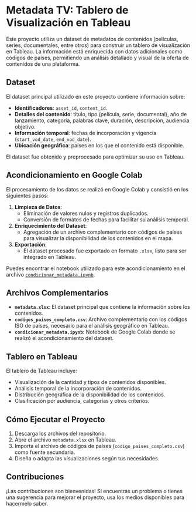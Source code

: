 # **Metadata TV: Tablero de Visualización en Tableau**

Este proyecto utiliza un dataset de metadatos de contenidos (películas, series, documentales, entre otros) para construir un tablero de visualización en Tableau. La información está enriquecida con datos adicionales como códigos de países, permitiendo un análisis detallado y visual de la oferta de contenidos de una plataforma.

## **Dataset**
El dataset principal utilizado en este proyecto contiene información sobre:
- **Identificadores**: `asset_id`, `content_id`.
- **Detalles del contenido**: título, tipo (película, serie, documental), año de lanzamiento, categoría, palabras clave, duración, descripción, audiencia objetivo.
- **Información temporal**: fechas de incorporación y vigencia (`start_vod_date`, `end_vod_date`).
- **Ubicación geográfica**: países en los que el contenido está disponible.

El dataset fue obtenido y preprocesado para optimizar su uso en Tableau.

## **Acondicionamiento en Google Colab**
El procesamiento de los datos se realizó en Google Colab y consistió en los siguientes pasos:
1. **Limpieza de Datos**: 
   - Eliminación de valores nulos y registros duplicados.
   - Conversión de formatos de fechas para facilitar su análisis temporal.
2. **Enriquecimiento del Dataset**:
   - Agregación de un archivo complementario con códigos de países para visualizar la disponibilidad de los contenidos en el mapa.
3. **Exportación**:
   - El dataset procesado fue exportado en formato `.xlsx`, listo para ser integrado en Tableau.

Puedes encontrar el notebook utilizado para este acondicionamiento en el archivo [`condicionar_metadata.ipynb`](./condicionar_metadata.ipynb).

## **Archivos Complementarios**
- **`metadata.xlsx`**: El dataset principal que contiene la información sobre los contenidos.
- **`codigos_paises_completo.csv`**: Archivo complementario con los códigos ISO de países, necesario para el análisis geográfico en Tableau.
- **`condicionar_metadata.ipynb`**: Notebook de Google Colab donde se realizó el acondicionamiento del dataset.

## **Tablero en Tableau**
El tablero de Tableau incluye:
- Visualización de la cantidad y tipos de contenidos disponibles.
- Análisis temporal de la incorporación de contenidos.
- Distribución geográfica de la disponibilidad de los contenidos.
- Clasificación por audiencia, categorías y otros criterios.

## **Cómo Ejecutar el Proyecto**
1. Descarga los archivos del repositorio.
2. Abre el archivo `metadata.xlsx` en Tableau.
3. Importa el archivo de códigos de países (`codigo_paises_completo.csv`) como fuente secundaria.
4. Diseña o adapta las visualizaciones según tus necesidades.

## **Contribuciones**
¡Las contribuciones son bienvenidas! Si encuentras un problema o tienes una sugerencia para mejorar el proyecto, usa los medios disponibles para hacermelo saber.
